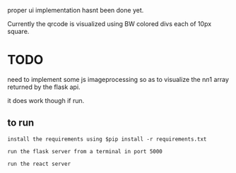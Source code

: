proper ui implementation hasnt been done yet.

Currently the qrcode is visualized using BW colored divs each of 10px square.

# TODO

need to implement some js imageprocessing so as to visualize the n*n*1 array returned by the flask api.

it does work though if run.

## to run

    install the requirements using $pip install -r requirements.txt

    run the flask server from a terminal in port 5000

    run the react server
